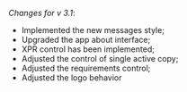 _Changes for v 3.1_:
- Implemented the new messages style;
- Upgraded the app about interface;
- XPR control has been implemented;
- Adjusted the control of single active copy;
- Adjusted the requirements control;
- Adjusted the logo behavior
